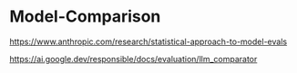 # Model-Comparison

https://www.anthropic.com/research/statistical-approach-to-model-evals

https://ai.google.dev/responsible/docs/evaluation/llm_comparator
